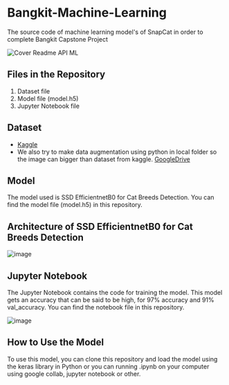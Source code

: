 # Bangkit-Machine-Learning

The source code of machine learning model's of SnapCat in order to complete Bangkit Capstone Project

![Cover Readme API ML](https://github.com/alfarissss/snapcat-ml-api/assets/134893804/b0365706-085e-4098-9b39-ce65332caca0)

## Files in the Repository
1. Dataset file
2. Model file (model.h5)
3. Jupyter Notebook file

## Dataset 
- [Kaggle](https://www.kaggle.com/datasets/shawngano/gano-cat-breed-image-collection/data)
- We also try to make data augmentation using python in local folder so the image can bigger than dataset from kaggle. [GoogleDrive](https://drive.google.com/drive/folders/19ix5COwJvpmAMcWRIXlZrXCngih-ts7s?usp=sharing)

## Model
The model used is SSD EfficientnetB0 for Cat Breeds Detection. You can find the model file (model.h5) in this repository.

## Architecture of SSD EfficientnetB0 for Cat Breeds Detection

![image](https://github.com/alfarissss/snapcat-ml-api/assets/134893804/3a9aefe9-ee82-4caf-a8eb-7bcd8c1bc3f1)

## Jupyter Notebook
The Jupyter Notebook contains the code for training the model. This model gets an accuracy that can be said to be high, for 97% accuracy and 91% val_accuracy.  You can find the notebook file in this repository.

![image](https://github.com/alfarissss/snapcat-ml-model/assets/134893804/9a4002fa-0bf8-49b9-bf3f-7e918558cd46)


## How to Use the Model
To use this model, you can clone this repository and load the model using the keras library in Python or you can running .ipynb on your computer using google collab, jupyter notebook or other.

